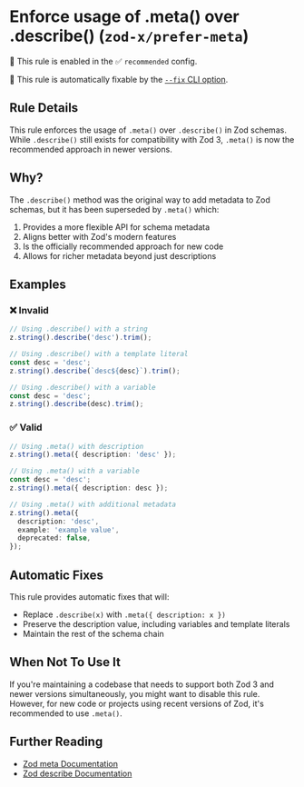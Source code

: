 # Enforce usage of .meta() over .describe() (`zod-x/prefer-meta`)

💼 This rule is enabled in the ✅ `recommended` config.

🔧 This rule is automatically fixable by the [`--fix` CLI option](https://eslint.org/docs/latest/user-guide/command-line-interface#--fix).

<!-- end auto-generated rule header -->

## Rule Details

This rule enforces the usage of `.meta()` over `.describe()` in Zod schemas.
While `.describe()` still exists for compatibility with Zod 3, `.meta()` is now the recommended approach in newer versions.

## Why?

The `.describe()` method was the original way to add metadata to Zod schemas, but it has been superseded by `.meta()` which:

1. Provides a more flexible API for schema metadata
2. Aligns better with Zod's modern features
3. Is the officially recommended approach for new code
4. Allows for richer metadata beyond just descriptions

## Examples

### ❌ Invalid

```ts
// Using .describe() with a string
z.string().describe('desc').trim();

// Using .describe() with a template literal
const desc = 'desc';
z.string().describe(`desc${desc}`).trim();

// Using .describe() with a variable
const desc = 'desc';
z.string().describe(desc).trim();
```

### ✅ Valid

```ts
// Using .meta() with description
z.string().meta({ description: 'desc' });

// Using .meta() with a variable
const desc = 'desc';
z.string().meta({ description: desc });

// Using .meta() with additional metadata
z.string().meta({
  description: 'desc',
  example: 'example value',
  deprecated: false,
});
```

## Automatic Fixes

This rule provides automatic fixes that will:

- Replace `.describe(x)` with `.meta({ description: x })`
- Preserve the description value, including variables and template literals
- Maintain the rest of the schema chain

## When Not To Use It

If you're maintaining a codebase that needs to support both Zod 3 and newer versions simultaneously, you might want to disable this rule. However, for new code or projects using recent versions of Zod, it's recommended to use `.meta()`.

## Further Reading

- [Zod meta Documentation](https://zod.dev/metadata#meta)
- [Zod describe Documentation](https://zod.dev/metadata#describe)
